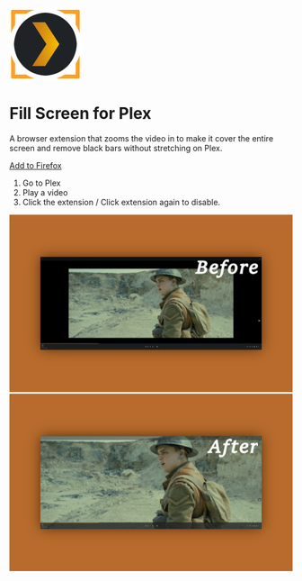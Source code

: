 ![Fill Screen for Plex](https://github.com/0yz/fill-screen-for-plex/blob/main/chrome/icons/icon-128.png?raw=true)

# Fill Screen for Plex
 	
A browser extension that zooms the video in to make it cover the entire screen and remove black bars without stretching on Plex.

[Add to Firefox](https://addons.mozilla.org/de/firefox/addon/fill-screen-for-plex/?utm_source=addons.mozilla.org&utm_medium=referral&utm_content=search)

1. Go to Plex
2. Play a video
3. Click the extension / Click extension again to disable.



![before](https://github.com/0yz/fill-screen-for-plex/blob/main/screenshot-1.png?raw=true)
![after](https://github.com/0yz/fill-screen-for-plex/blob/main/screenshot-2.png?raw=true)

